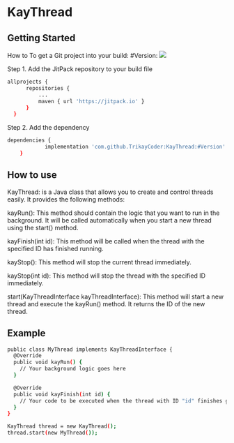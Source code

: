 # KayThread
## Getting Started
How to
To get a Git project into your build: #Version: 
[![](https://jitpack.io/v/TrikayCoder/KayThread.svg)](https://jitpack.io/#TrikayCoder/KayThread)

Step 1. Add the JitPack repository to your build file
  ```sh
allprojects {
		repositories {
			...
			maven { url 'https://jitpack.io' }
		}
	}
 ```
 
Step 2. Add the dependency
```sh
dependencies {
	        implementation 'com.github.TrikayCoder:KayThread:#Version'
	}
```

## How to use
KayThread: is a Java class that allows you to create and control threads easily. It provides the following methods:

kayRun():
This method should contain the logic that you want to run in the background. It will be called automatically when you start a new thread using the start() method.

kayFinish(int id):
This method will be called when the thread with the specified ID has finished running.

kayStop():
This method will stop the current thread immediately.

kayStop(int id):
This method will stop the thread with the specified ID immediately.

start(KayThreadInterface kayThreadInterface):
This method will start a new thread and execute the kayRun() method. It returns the ID of the new thread.

## Example
```sh
public class MyThread implements KayThreadInterface {
  @Override
  public void kayRun() {
    // Your background logic goes here
  }

  @Override
  public void kayFinish(int id) {
    // Your code to be executed when the thread with ID "id" finishes goes here
  }
}

KayThread thread = new KayThread();
thread.start(new MyThread());
 ```
 
